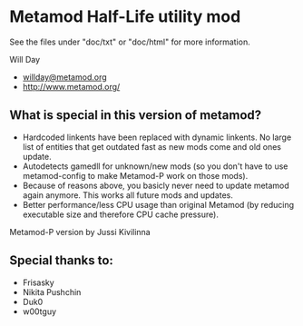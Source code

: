 # Metamod Half-Life utility mod

See the files under "doc/txt" or "doc/html" for more information.

Will Day
- willday@metamod.org
- http://www.metamod.org/

What is special in this version of metamod?
-------
- Hardcoded linkents have been replaced with dynamic linkents. No large list of entities that get outdated fast as new mods come and old ones update.
- Autodetects gamedll for unknown/new mods (so you don't have to use metamod-config to make Metamod-P work on those mods).
- Because of reasons above, you basicly never need to update metamod again anymore. This works all future mods and updates.
- Better performance/less CPU usage than original Metamod (by reducing executable size and therefore CPU cache pressure).

Metamod-P version by Jussi Kivilinna

Special thanks to:
-------
- Frisasky
- Nikita Pushchin
- Duk0
- w00tguy